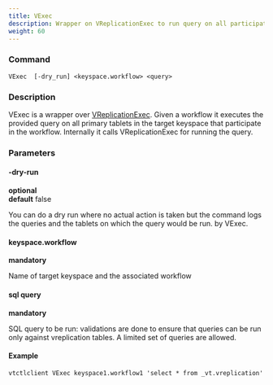 ```yaml
---
title: VExec
description: Wrapper on VReplicationExec to run query on all participating primary tablets
weight: 60
---
```


### Command

```
VExec  [-dry_run] <keyspace.workflow> <query>
```

### Description


VExec is a wrapper over [VReplicationExec](../vreplicationexec).
Given a workflow it executes the provided query on all primary tablets in the target keyspace that participate
in the workflow. Internally it calls VReplicationExec for running the query.

### Parameters

#### -dry-run
**optional**\
**default** false

<div class="cmd">
You can do a dry run where no actual action is taken but the command logs the queries and the tablets
 on which the query would be run.
by VExec.
</div>

#### keyspace.workflow
**mandatory**

<div class="cmd">
Name of target keyspace and the associated workflow
</div>

#### sql query
**mandatory**

<div class="cmd">
SQL query to be run: validations are done to ensure that queries can be run only against vreplication tables.
A limited set of queries are allowed.
</div>

#### Example
```
vtctlclient VExec keyspace1.workflow1 'select * from _vt.vreplication'
```
